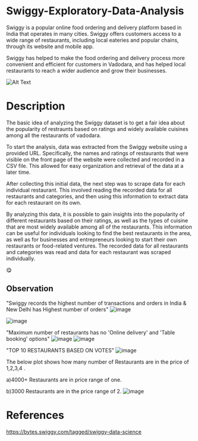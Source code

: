 # Swiggy-Exploratory-Data-Analysis

Swiggy is a popular online food ordering and delivery platform based in India that operates in many cities. Swiggy offers customers access to a wide range of restaurants, including local eateries and popular chains, through its website and mobile app.

Swiggy has helped to make the food ordering and delivery process more convenient and efficient for customers in Vadodara, and has helped local restaurants to reach a wider audience and grow their businesses.


![Alt Text](https://media.tenor.com/TGY3i_oCwa0AAAAC/just-eat-takeaway-takeaway.gif)


# Description

The basic idea of analyzing the Swiggy dataset is to get a fair idea about the popularity of restraunts based on ratings and widely available cuisines among all the restaurants of vadodara. 

To start the analysis, data was extracted from the Swiggy website using a provided URL. Specifically, the names and ratings of restaurants that were visible on the front page of the website were collected and recorded in a CSV file. This allowed for easy organization and retrieval of the data at a later time.

After collecting this initial data, the next step was to scrape data for each individual restaurant. This involved reading the recorded data for all restaurants and categories, and then using this information to extract data for each restaurant on its own.

By analyzing this data, it is possible to gain insights into the popularity of different restaurants based on their ratings, as well as the types of cuisine that are most widely available among all of the restaurants. This information can be useful for individuals looking to find the best restaurants in the area, as well as for businesses and entrepreneurs looking to start their own restaurants or food-related ventures.
The recorded data for all restaurants and categories was read and data for each restaurant was scraped individually. 

😋 

## Observation
"Swiggy records the highest number of transactions and orders in India & New Delhi has Highest number of orders"
![image](https://github.com/user-attachments/assets/aefde545-94af-4c81-a31d-b15afbadf699)

 ![image](https://github.com/user-attachments/assets/2f8e4679-74b3-4b36-835c-9645a3c5de65)
 
"Maximum number of restaurants has no 'Online delivery' and 'Table booking' options"
![image](https://github.com/user-attachments/assets/54a5d738-4a0c-4284-9e9e-fde5c6b517fd) ![image](https://github.com/user-attachments/assets/50a7742b-3e17-4752-8751-43265e12045c)

"TOP 10 RESTAURANTS BASED ON VOTES"
![image](https://github.com/user-attachments/assets/7ef8df72-16cc-4d7c-8aa0-51ed9584000b)

The below plot shows how many number of Restaurants are in the price of 1,2,3,4 .

a)4000+ Restaurants are in price range of one.

b)3000 Restaurants are in the price range of 2.
![image](https://github.com/user-attachments/assets/47efe5ad-9d0e-4454-9682-ae3944375433)

# References

https://bytes.swiggy.com/tagged/swiggy-data-science



